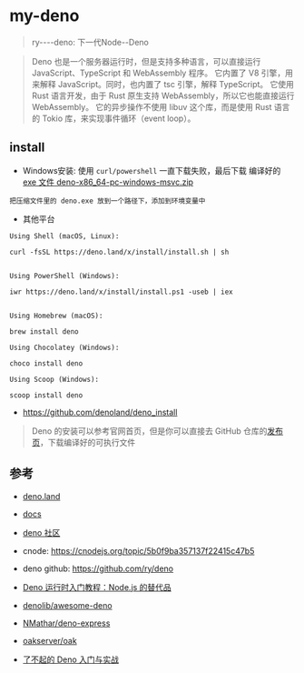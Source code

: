 # my-deno

>ry----deno: 下一代Node--Deno

>Deno 也是一个服务器运行时，但是支持多种语言，可以直接运行 JavaScript、TypeScript 和 WebAssembly 程序。
它内置了 V8 引擎，用来解释 JavaScript。同时，也内置了 tsc 引擎，解释 TypeScript。
它使用 Rust 语言开发，由于 Rust 原生支持 WebAssembly，所以它也能直接运行 WebAssembly。
它的异步操作不使用 libuv 这个库，而是使用 Rust 语言的 Tokio 库，来实现事件循环（event loop）。

## install

- Windows安装: 使用 `curl/powershell` 一直下载失败，最后下载 编译好的 [exe 文件 deno-x86_64-pc-windows-msvc.zip](https://github.com/denoland/deno/releases)
``` 
把压缩文件里的 deno.exe 放到一个路径下，添加到环境变量中
```

- 其他平台

```
Using Shell (macOS, Linux):

curl -fsSL https://deno.land/x/install/install.sh | sh


Using PowerShell (Windows):

iwr https://deno.land/x/install/install.ps1 -useb | iex


Using Homebrew (macOS):

brew install deno

Using Chocolatey (Windows):

choco install deno

Using Scoop (Windows):

scoop install deno
```

- https://github.com/denoland/deno_install

>Deno 的安装可以参考官网首页，但是你可以直接去 GitHub 仓库的[发布页](https://github.com/denoland/deno/releases)，下载编译好的可执行文件


## 参考

- [deno.land](https://deno.land/)
- [docs](https://doc.deno.land/https/github.com/denoland/deno/releases/latest/download/lib.deno.d.ts)

- [deno 社区](https://denocn.org/)

- cnode: https://cnodejs.org/topic/5b0f9ba357137f22415c47b5

- deno github: https://github.com/ry/deno

- [Deno 运行时入门教程：Node.js 的替代品](ruanyifeng.com/blog/2020/01/deno-intro.html)

- [denolib/awesome-deno](https://github.com/denolib/awesome-deno)
- [NMathar/deno-express](https://github.com/NMathar/deno-express)
- [oakserver/oak](https://github.com/oakserver/oak)


- [了不起的 Deno 入门与实战](https://zhuanlan.zhihu.com/p/141832695)
